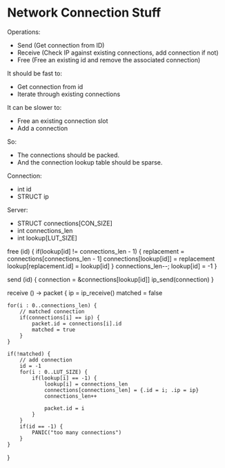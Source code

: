 # Network Connection Stuff
Operations:
- Send    (Get connection from ID)
- Receive (Check IP against existing connections, add connection if not)
- Free    (Free an existing id and remove the associated connection)

It should be fast to:
- Get connection from id
- Iterate through existing connections

It can be slower to:
- Free an existing connection slot
- Add a connection

So:
- The connections should be packed.
- And the connection lookup table should be sparse.

Connection:
- int id
- STRUCT ip

Server:
- STRUCT connections[CON_SIZE]
- int connections_len
- int lookup[LUT_SIZE]

free (id) {
	if(lookup[id] != connections_len - 1) {
		replacement = connections[connections_len - 1]
		connections[lookup[id]] = replacement
		lookup[replacement.id] = lookup[id]
	}
	connections_len--;
	lookup[id] = -1
}

send (id) {
	connection = &connections[lookup[id]]
	ip_send(connection)
}

receive () -> packet {
	ip = ip_receive()
	matched = false

	for(i : 0..connections_len) {
		// matched connection
		if(connections[i] == ip) {
			packet.id = connections[i].id
			matched = true
		}
	}

	if(!matched) {
		// add connection
		id = -1
		for(i : 0..LUT_SIZE) {
			if(lookup[i] == -1) {
				lookup[i] = connections_len
				connections[connections_len] = {.id = i; .ip = ip}
				connections_len++

				packet.id = i
			}
		}
		if(id == -1) {
			PANIC("too many connections")
		}
	}
}
